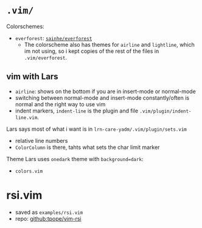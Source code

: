 # `.vim/`

Colorschemes:

 * `everforest`: [`sainhe/everforest`](https://github.com/sainnhe/everforest/)
   * The colorscheme also has themes for `airline` and `lightline`, which
   im not using, so i kept copies of the rest of the files in `.vim/everforest`.

## vim with Lars

* `airline`: shows on the bottom if you are in insert-mode or normal-mode
* switching between normal-mode and insert-mode constantly/often is normal and the right way to use vim
* indent markers, `indent-line` is the plugin and file `.vim/plugin/indent-line.vim`.

Lars says most of what i want is in `lrn-care-yadm/.vim/plugin/sets.vim`
  * relative line numbers
  * `ColorColumn` is there, tahts what sets the char limit marker

Theme Lars uses `onedark` theme with `background=dark`:
  * `colors.vim`

# rsi.vim

 * saved as `examples/rsi.vim`
 * repo: [github:tpope/vim-rsi](https://github.com/tpope/vim-rsi)

